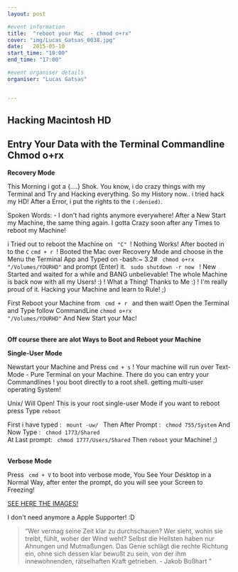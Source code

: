 ```yaml
---
layout: post

#event information
title:  "reboot your Mac  - chmod o+rx"
cover: "img/Lucas_Gatsas_0038.jpg"
date:   2015-05-10
start_time: "10:00"
end_time: "17:00"

#event organiser details
organiser: "Lucas Gatsas"


---
```


<h2 class="section-heading"> Hacking Macintosh HD </h2>
<h2 class="section-heading">Entry Your Data with the Terminal Commandline Chmod o+rx</h2>





<strong> Recovery Mode </strong> 

This Morning i got a {....} Shok. You know, i do crazy things with my Terminal and Try and Hacking everything. 
So my History now.. i tried hack my HD! After a Error, i put the rights to the <code>(:denied)</code>.

Spoken Words: - I don't had rights anymore everywhere! After a New Start my Machine, the same thing again. I gotta Crazy soon after any Times to reboot my Machine!

i Tried out to reboot the Machine on <code> "C" </code>! Nothing Works! After booted in to the <code>C</code>
<code>cmd + r </code>! Booted the Mac over Recovery Mode and choose in the Menu the Terminal App and Typed on -bash:~ 3.2# <code> chmod o+rx "/Volumes/YOURHD"</code> and prompt (Enter) it. <code> sudo shutdown -r now </code> ! New Started and waited for a while 
and BANG unbelievable! The whole Machine is back now with all my Users! :) ! What a Thing! Thanks to Me :) ! I'm really proud of it. Hacking your Machine and learn to Rule! ;)


First Reboot your Machine from <code> cmd + r  </code> and then wait!
Open the Terminal and Type follow CommandLine <code>chmod o+rx "/Volumes/YOURHD"</code>
And New Start your Mac!

<br>
<strong> Off course there are alot Ways to Boot and Reboot your Machine </strong>

<br>



<strong> Single-User Mode </strong> 


Newstart your Machine and Press <code>cmd + s</code> ! Your machine will run over Text-Mode - Pure Terminal on your Machine. 
There do you can entry your Commandlines ! you boot directly to a root shell. getting multi-user operating System!

Unix/ Will Open! This is your root single-user Mode if you want to reboot press Type 
<code>reboot</code> 

First i have typed : <code> mount -uw/ </code>
Then After Prompt : <code> chmod 755/System</code>
And Now Type : <code> chmod 1773/Shared </code>
At Last prompt: <code> chmod 1777/Users/Shared</code>
Then <code>reboot</code> your Machine! ;) 




<br>
<strong> Verbose Mode </strong> 

Press <code> cmd + V</code> to boot into verbose mode, You See Your Desktop in a Normal Way, after enter the prompt, do you will see your Screen to Freezing!




<a href="{{ site.baseurl }}/chmod/"> SEE HERE THE IMAGES! </a> 




I don't need anymore a Apple Supporter! :D 


<blockquote>
“Wer vermag seine Zeit klar zu durchschauen? Wer sieht, wohin sie treibt, fühlt, woher der Wind weht? Selbst die Hellsten haben nur Ahnungen und Mutmaßungen. Das Genie schlägt die rechte Richtung ein, ohne sich dessen klar bewußt zu sein, von der ihm innewohnenden, rätselhaften Kraft getrieben. - Jakob Boßhart  ” 
</blockquote>


